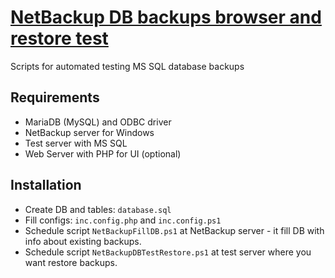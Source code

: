 # [NetBackup DB backups browser and restore test](https://github.com/pfzim/netbackup-db-test-restore)

Scripts for automated testing MS SQL database backups

## Requirements

- MariaDB (MySQL) and ODBC driver
- NetBackup server for Windows
- Test server with MS SQL
- Web Server with PHP for UI (optional)

## Installation

- Create DB and tables: `database.sql`
- Fill configs: `inc.config.php` and `inc.config.ps1`
- Schedule script `NetBackupFillDB.ps1` at NetBackup server - it fill DB with info about existing backups.
- Schedule script `NetBackupDBTestRestore.ps1` at test server where you want restore backups.

